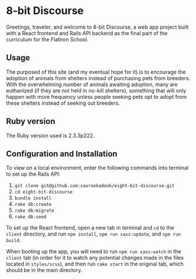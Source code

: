 # 8-bit Discourse

Greetings, traveler, and welcome to 8-bit Discourse, a web app project built with a React frontend and Rails API backend as the final part of the curriculum for the Flatiron School.

## Usage

The purposed of this site (and my eventual hope for it) is to encourage the adoption of animals from shelters instead of purchasing pets from breeders. With the overwhelming number of animals awaiting adoption, many are euthanized (if they are not held in no-kill shelters), something that will only happen with more frequency unless people seeking pets opt to adopt from these shelters instead of seeking out breeders.

## Ruby version

The Ruby version used is 2.3.3p222.

## Configuration and Installation

To view on a local environment, enter the following commands into terminal to set up the Rails API:

  1. `git clone git@github.com:saurookadook/eight-bit-discourse.git`
  2. `cd eight-bit-discourse`
  3. `bundle install`
  4. `rake db:create`
  5. `rake db:migrate`
  6. `rake db:seed`

To set up the React frontend, open a new tab in terminal and `cd` to the `client` directory, and run `npm install`, `npm run sass:update`, and `npm run build`.

When booting up the app, you will need to run `npm run sass:watch` in the `client` tab (in order for it to watch any potential changes made in the files located in `styles/scss`), and then run `rake start` in the original tab, which should be in the main directory.